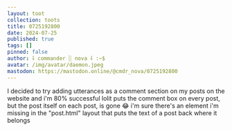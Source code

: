 ```yaml
---
layout: toot
collection: toots
title: 0725192800
date: 2024-07-25
published: true
tags: []
pinned: false
author: ⸸ commander ░ nova ⸸ :~$
avatar: /img/avatar/daemon.jpeg
mastodon: https://mastodon.online/@cmdr_nova/0725192800
---
```


I decided to try adding utterances as a comment section on my posts on the website and i'm 80% successful lolit puts the comment box on every post, but the post itself on each post, is gone 😂 i'm sure there's an element i'm missing in the "post.html" layout that puts the text of a post back where it belongs
